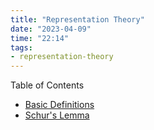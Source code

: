 ```yaml
---
title: "Representation Theory"
date: "2023-04-09"
time: "22:14"
tags:
- representation-theory
---
```

Table of Contents
- [Basic Definitions](notes/Representation%20Theory/Basic%20Definitions.md) 
- [Schur's Lemma](notes/Representation%20Theory/Schur's%20Lemma.md)

